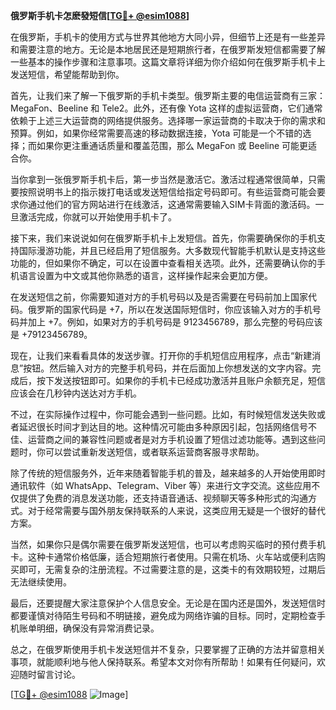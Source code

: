 **俄罗斯手机卡怎麽發短信[[TG💪+ @esim1088](https://t.me/s/esim1088)]**

在俄罗斯，手机卡的使用方式与世界其他地方大同小异，但细节上还是有一些差异和需要注意的地方。无论是本地居民还是短期旅行者，在俄罗斯发短信都需要了解一些基本的操作步骤和注意事项。这篇文章将详细为你介绍如何在俄罗斯手机卡上发送短信，希望能帮助到你。

首先，让我们来了解一下俄罗斯的手机卡类型。俄罗斯主要的电信运营商有三家：MegaFon、Beeline 和 Tele2。此外，还有像 Yota 这样的虚拟运营商，它们通常依赖于上述三大运营商的网络提供服务。选择哪一家运营商的卡取决于你的需求和预算。例如，如果你经常需要高速的移动数据连接，Yota 可能是一个不错的选择；而如果你更注重通话质量和覆盖范围，那么 MegaFon 或 Beeline 可能更适合你。

当你拿到一张俄罗斯手机卡后，第一步当然是激活它。激活过程通常很简单，只需要按照说明书上的指示拨打电话或发送短信给指定号码即可。有些运营商可能会要求你通过他们的官方网站进行在线激活，这通常需要输入SIM卡背面的激活码。一旦激活完成，你就可以开始使用手机卡了。

接下来，我们来说说如何在俄罗斯手机卡上发短信。首先，你需要确保你的手机支持国际漫游功能，并且已经启用了短信服务。大多数现代智能手机默认是支持这些功能的，但如果你不确定，可以在设置中查看相关选项。此外，还需要确认你的手机语言设置为中文或其他你熟悉的语言，这样操作起来会更加方便。

在发送短信之前，你需要知道对方的手机号码以及是否需要在号码前加上国家代码。俄罗斯的国家代码是 +7，所以在发送国际短信时，你应该输入对方的手机号码并加上 +7。例如，如果对方的手机号码是 9123456789，那么完整的号码应该是 +79123456789。

现在，让我们来看看具体的发送步骤。打开你的手机短信应用程序，点击“新建消息”按钮。然后输入对方的完整手机号码，并在后面加上你想发送的文字内容。完成后，按下发送按钮即可。如果你的手机卡已经成功激活并且账户余额充足，短信应该会在几秒钟内送达对方手机。

不过，在实际操作过程中，你可能会遇到一些问题。比如，有时候短信发送失败或者延迟很长时间才到达目的地。这种情况可能由多种原因引起，包括网络信号不佳、运营商之间的兼容性问题或者是对方手机设置了短信过滤功能等。遇到这些问题时，你可以尝试重新发送短信，或者联系运营商客服寻求帮助。

除了传统的短信服务外，近年来随着智能手机的普及，越来越多的人开始使用即时通讯软件（如 WhatsApp、Telegram、Viber 等）来进行文字交流。这些应用不仅提供了免费的消息发送功能，还支持语音通话、视频聊天等多种形式的沟通方式。对于经常需要与国外朋友保持联系的人来说，这类应用无疑是一个很好的替代方案。

当然，如果你只是偶尔需要在俄罗斯发送短信，也可以考虑购买临时的预付费手机卡。这种卡通常价格低廉，适合短期旅行者使用。只需在机场、火车站或便利店购买即可，无需复杂的注册流程。不过需要注意的是，这类卡的有效期较短，过期后无法继续使用。

最后，还要提醒大家注意保护个人信息安全。无论是在国内还是国外，发送短信时都要谨慎对待陌生号码和不明链接，避免成为网络诈骗的目标。同时，定期检查手机账单明细，确保没有异常消费记录。

总之，在俄罗斯使用手机卡发送短信并不复杂，只要掌握了正确的方法并留意相关事项，就能顺利地与他人保持联系。希望本文对你有所帮助！如果有任何疑问，欢迎随时留言讨论。

[[TG💪+ @esim1088](https://t.me/s/esim1088) ![Image](https://i.postimg.cc/4NQfJmqS/Snipaste-2025-05-13-00-14-12.png)]